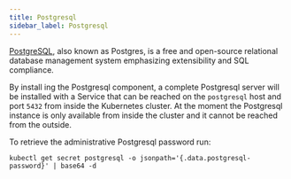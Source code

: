 ```yaml
---
title: Postgresql
sidebar_label: Postgresql
---
```


[PostgreSQL](https://www.postgresql.org/), also known as Postgres, is a free and open-source relational database management system emphasizing extensibility and SQL compliance.

By install ing the Postgresql component, a complete Postgresql server will be installed with a Service that can be reached on the `postgresql` host and port `5432` from inside the Kubernetes cluster. At the moment the Postgresql instance is only available from inside the cluster and it cannot be reached from the outside.

To retrieve the administrative Postgresql password run:

```
kubectl get secret postgresql -o jsonpath='{.data.postgresql-password}' | base64 -d
```
